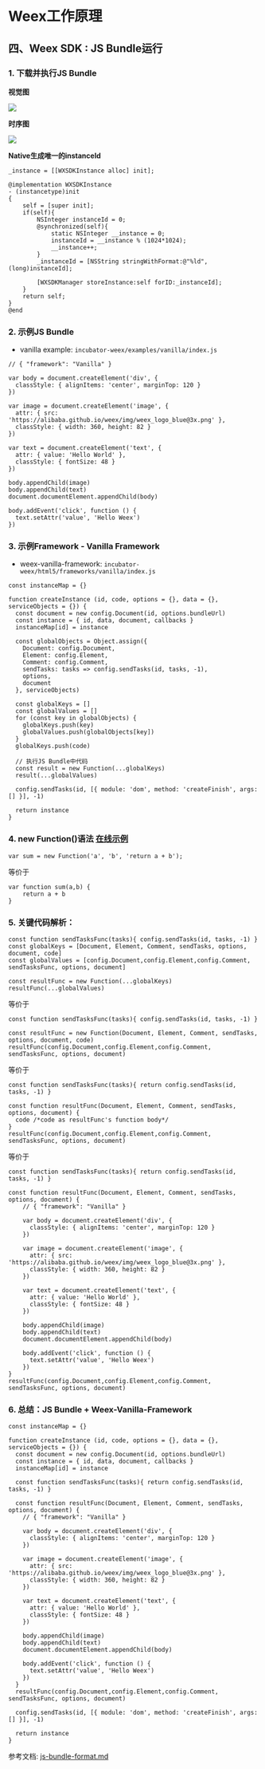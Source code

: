 # Weex工作原理

## 四、Weex SDK : JS Bundle运行

### 1. 下载并执行JS Bundle

**视觉图**

![](weex_js_bundle_loading.png)

**时序图**

![](run_js_bundle_0.png)

**Native生成唯一的instanceId**

```_instance = [[WXSDKInstance alloc] init];```

```
@implementation WXSDKInstance
- (instancetype)init
{
    self = [super init];
    if(self){
        NSInteger instanceId = 0;
        @synchronized(self){
            static NSInteger __instance = 0;
            instanceId = __instance % (1024*1024);
            __instance++;
        }
        _instanceId = [NSString stringWithFormat:@"%ld", (long)instanceId];

        [WXSDKManager storeInstance:self forID:_instanceId];
    }
    return self;
}
@end
```

### 2. 示例JS Bundle

- vanilla example: ```incubator-weex/examples/vanilla/index.js```

```
// { "framework": "Vanilla" }

var body = document.createElement('div', {
  classStyle: { alignItems: 'center', marginTop: 120 }
})

var image = document.createElement('image', {
  attr: { src: 'https://alibaba.github.io/weex/img/weex_logo_blue@3x.png' },
  classStyle: { width: 360, height: 82 }
})

var text = document.createElement('text', {
  attr: { value: 'Hello World' },
  classStyle: { fontSize: 48 }
})

body.appendChild(image)
body.appendChild(text)
document.documentElement.appendChild(body)

body.addEvent('click', function () {
  text.setAttr('value', 'Hello Weex')
})
```

### 3. 示例Framework - Vanilla Framework

- weex-vanilla-framework: ```incubator-weex/html5/frameworks/vanilla/index.js```

```
const instanceMap = {}

function createInstance (id, code, options = {}, data = {}, serviceObjects = {}) {
  const document = new config.Document(id, options.bundleUrl)
  const instance = { id, data, document, callbacks }
  instanceMap[id] = instance

  const globalObjects = Object.assign({
    Document: config.Document,
    Element: config.Element,
    Comment: config.Comment,
    sendTasks: tasks => config.sendTasks(id, tasks, -1),
    options,
    document
  }, serviceObjects)

  const globalKeys = []
  const globalValues = []
  for (const key in globalObjects) {
    globalKeys.push(key)
    globalValues.push(globalObjects[key])
  }
  globalKeys.push(code)

  // 执行JS Bundle中代码
  const result = new Function(...globalKeys)
  result(...globalValues)

  config.sendTasks(id, [{ module: 'dom', method: 'createFinish', args: [] }], -1)

  return instance
}
```

### 4. new Function()语法 [在线示例](https://developer.mozilla.org/zh-CN/docs/Web/JavaScript/Reference/Global_Objects/Function)

```
var sum = new Function('a', 'b', 'return a + b');
```

等价于

```
var function sum(a,b) {
	return a + b
}
```

### 5. 关键代码解析：

```
const function sendTasksFunc(tasks){ config.sendTasks(id, tasks, -1) }
const globalKeys = [Document, Element, Comment, sendTasks, options, document, code]
const globalValues = [config.Document,config.Element,config.Comment, sendTasksFunc, options, document]

const resultFunc = new Function(...globalKeys)
resultFunc(...globalValues)
```

等价于

```
const function sendTasksFunc(tasks){ config.sendTasks(id, tasks, -1) }

const resultFunc = new Function(Document, Element, Comment, sendTasks, options, document, code)
resultFunc(config.Document,config.Element,config.Comment, sendTasksFunc, options, document)
```

等价于

```
const function sendTasksFunc(tasks){ return config.sendTasks(id, tasks, -1) }

const function resultFunc(Document, Element, Comment, sendTasks, options, document) {
  code /*code as resultFunc's function body*/
}
resultFunc(config.Document,config.Element,config.Comment, sendTasksFunc, options, document)
```

等价于

```
const function sendTasksFunc(tasks){ return config.sendTasks(id, tasks, -1) }

const function resultFunc(Document, Element, Comment, sendTasks, options, document) {
	// { "framework": "Vanilla" }

	var body = document.createElement('div', {
	  classStyle: { alignItems: 'center', marginTop: 120 }
	})

	var image = document.createElement('image', {
	  attr: { src: 'https://alibaba.github.io/weex/img/weex_logo_blue@3x.png' },
	  classStyle: { width: 360, height: 82 }
	})

	var text = document.createElement('text', {
	  attr: { value: 'Hello World' },
	  classStyle: { fontSize: 48 }
	})

	body.appendChild(image)
	body.appendChild(text)
	document.documentElement.appendChild(body)

	body.addEvent('click', function () {
	  text.setAttr('value', 'Hello Weex')
	})
}
resultFunc(config.Document,config.Element,config.Comment, sendTasksFunc, options, document)
```

### 6. 总结：JS Bundle + Weex-Vanilla-Framework

```
const instanceMap = {}

function createInstance (id, code, options = {}, data = {}, serviceObjects = {}) {
  const document = new config.Document(id, options.bundleUrl)
  const instance = { id, data, document, callbacks }
  instanceMap[id] = instance

  const function sendTasksFunc(tasks){ return config.sendTasks(id, tasks, -1) }

  const function resultFunc(Document, Element, Comment, sendTasks, options, document) {
  	// { "framework": "Vanilla" }

  	var body = document.createElement('div', {
  	  classStyle: { alignItems: 'center', marginTop: 120 }
  	})

  	var image = document.createElement('image', {
  	  attr: { src: 'https://alibaba.github.io/weex/img/weex_logo_blue@3x.png' },
  	  classStyle: { width: 360, height: 82 }
  	})

  	var text = document.createElement('text', {
  	  attr: { value: 'Hello World' },
  	  classStyle: { fontSize: 48 }
  	})

  	body.appendChild(image)
  	body.appendChild(text)
  	document.documentElement.appendChild(body)

  	body.addEvent('click', function () {
  	  text.setAttr('value', 'Hello Weex')
  	})
  }
  resultFunc(config.Document,config.Element,config.Comment, sendTasksFunc, options, document)

  config.sendTasks(id, [{ module: 'dom', method: 'createFinish', args: [] }], -1)

  return instance
}
```

参考文档: [js-bundle-format.md](https://github.com/alibaba/weex/blob/aaa3c7c2cc4189e6ecbf89905cb7f859a7fd433a/doc/specs/js-bundle-format.md)
